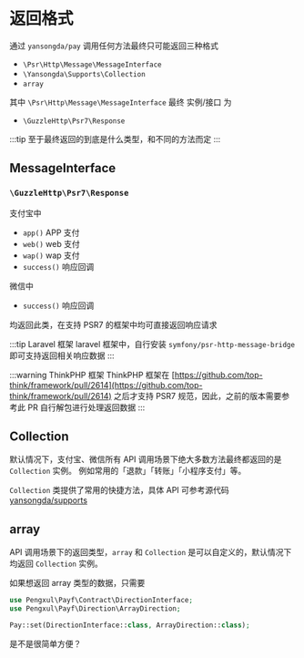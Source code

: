 # 返回格式

通过 `yansongda/pay` 调用任何方法最终只可能返回三种格式

- `\Psr\Http\Message\MessageInterface`
- `\Yansongda\Supports\Collection`
- `array`

其中 `\Psr\Http\Message\MessageInterface` 最终 实例/接口 为

- `\GuzzleHttp\Psr7\Response`

:::tip
至于最终返回的到底是什么类型，和不同的方法而定
:::

## MessageInterface

### `\GuzzleHttp\Psr7\Response`

支付宝中

- `app()` APP 支付
- `web()` web 支付
- `wap()` wap 支付
- `success()` 响应回调

微信中

- `success()` 响应回调

均返回此类，在支持 PSR7 的框架中均可直接返回响应请求

:::tip Laravel 框架
laravel 框架中，自行安装 `symfony/psr-http-message-bridge` 即可支持返回相关响应数据
:::

:::warning ThinkPHP 框架
ThinkPHP 框架在 [https://github.com/top-think/framework/pull/2614](https://github.com/top-think/framework/pull/2614) 之后才支持 PSR7 规范，因此，之前的版本需要参考此 PR 自行解包进行处理返回数据
:::

## Collection

默认情况下，支付宝、微信所有 API 调用场景下绝大多数方法最终都返回的是 `Collection` 实例。
例如常用的「退款」「转账」「小程序支付」等。

`Collection` 类提供了常用的快捷方法，具体 API 可参考源代码 [yansongda/supports](https://github.com/yansongda/supports)

## array

API 调用场景下的返回类型，`array` 和 `Collection` 是可以自定义的，默认情况下均返回 `Collection` 实例。

如果想返回 array 类型的数据，只需要

```php
use Pengxul\Payf\Contract\DirectionInterface;
use Pengxul\Payf\Direction\ArrayDirection;

Pay::set(DirectionInterface::class, ArrayDirection::class);
```

是不是很简单方便？
